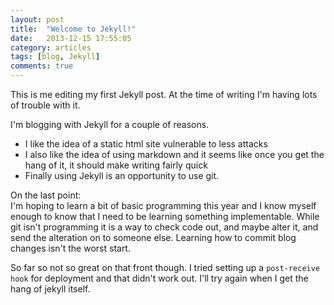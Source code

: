 ```yaml
---
layout: post
title:  "Welcome to Jekyll!"
date:   2013-12-15 17:55:05
category: articles
tags: [blog, Jekyll]
comments: true
---
```


This is me editing my first Jekyll post. At the time of writing I'm having lots of trouble with it.

I'm blogging with Jekyll for a couple of reasons.

* I like the idea of a static html site vulnerable to less attacks
* I also like the idea of using markdown and it seems like once you get the hang of it, it should make writing fairly quick
* Finally using Jekyll is an opportunity to use git. 

On the last point:  
I'm hoping to learn a bit of basic programming this year and I know myself enough to know that I need to be learning something implementable. While git isn't programming it is a way to check code out, and maybe alter it, and send the alteration on to someone else. Learning how to commit blog changes isn't the worst start.

So far so not so great on that front though. I tried setting up a `post-receive hook` for deployment and that didn't work out. I'll try again when I get the hang of jekyll itself.     


